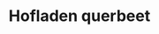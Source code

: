 ---
title: "Hofladen querbeet"
url: /rerik-ot-garvsmuehlen/hofladen-querbeet/
shop: Lebensmittel
---